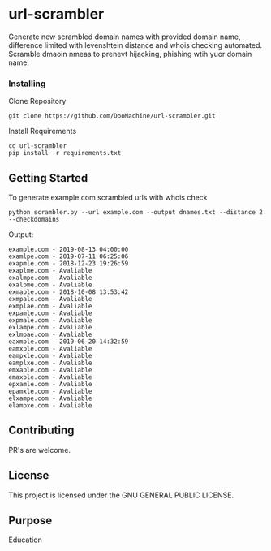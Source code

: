 # url-scrambler

Generate new scrambled domain names with provided domain name, difference limited with levenshtein distance and whois checking automated.<br>
Scramble dmaoin nmeas to prenevt hijacking, phishing wtih yuor domain name.

### Installing

Clone Repository

```
git clone https://github.com/DooMachine/url-scrambler.git
```
Install Requirements
```
cd url-scrambler
pip install -r requirements.txt
```

## Getting Started

To generate example.com scrambled urls with whois check
```
python scrambler.py --url example.com --output dnames.txt --distance 2 --checkdomains
```
Output:
```
example.com - 2019-08-13 04:00:00
examlpe.com - 2019-07-11 06:25:06
exapmle.com - 2018-12-23 19:26:59
exaplme.com - Avaliable
exalmpe.com - Avaliable
exalpme.com - Avaliable
exmaple.com - 2018-10-08 13:53:42
exmpale.com - Avaliable
exmplae.com - Avaliable
expamle.com - Avaliable
expmale.com - Avaliable
exlampe.com - Avaliable
exlmpae.com - Avaliable
eaxmple.com - 2019-06-20 14:32:59
eamxple.com - Avaliable
eampxle.com - Avaliable
eamplxe.com - Avaliable
emxaple.com - Avaliable
emaxple.com - Avaliable
epxamle.com - Avaliable
epamxle.com - Avaliable
elxampe.com - Avaliable
elampxe.com - Avaliable
```

## Contributing

PR's are welcome.


## License

This project is licensed under the GNU GENERAL PUBLIC LICENSE.

## Purpose

Education
